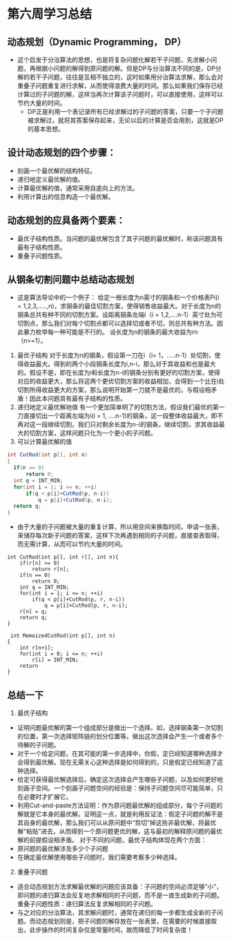 # 第六周学习总结
## 动态规划（Dynamic Programming， DP）
- 这个启发于分治算法的思想，也是将复杂问题化解若干子问题，先求解小问题，再根据小问题的解得到原问题的解。但是DP与分治算法不同的是，DP分解的若干子问题，往往是互相不独立的，这时如果用分治算法求解，那么会对重叠子问题重复进行求解，从而使得浪费大量的时间。那么如果我们保存已经计算过的子问题的解，这样当再次计算该子问题时，可以直接使用，这样可以节约大量的时间。
  - DP正是利用一个表记录所有已经求解过的子问题的答案，只要一个子问题被求解过，就将其答案保存起来，无论以后的计算是否会用到，这就是DP的基本思想。

## 设计动态规划的四个步骤：
  - 刻画一个最优解的结构特征。
  - 递归地定义最优解的值。
  - 计算最优解的值，通常采用自底向上的方法。
  - 利用计算出的信息构造一个最优解。

##  动态规划的应具备两个要素：
  - 最优子结构性质。当问题的最优解包含了其子问题的最优解时，称该问题具有最有子结构性质。
  - 重叠子问题性质。

## 从钢条切割问题中总结动态规划

 - 这是算法导论中的一个例子：
 给定一根长度为n英寸的钢条和一个价格表Pi(i = 1,2,3,.....,n)，求钢条的最佳切割方案，使得销售收益最大。对于长度为n的钢条总共有种不同的切割方案。设距离钢条左端i（i = 1,2,....n-1）英寸处为可切割点，那么我们对每个切割点都可以选择切或者不切，则总共有种方法。因此暴力枚举每一种可能是不行的。
  设长度为n的钢条的最大收益为rn（n>=1）。

1. 最优子结构
    对于长度为n的钢条，假设第一刀在i（i= 1，.....n-1）处切割，使得收益最大。得到的两个小段钢条长度为i,n-i，那么对于其收益和也是最大的。假设不是，即在长度为i和长度为n-i的钢条分别有更好的切割方案，使得对应的收益更大，那么将这两个更优切割方案的收益相加，会得到一个比在i处切割所得收益更大的方案，那么说明开始第一刀就不是最优的，与假设相矛盾！因此本问题具有最有子结构的性质。
  2. 递归地定义最优解地值
   有一个更加简单明了的切割方法，假设我们最优的第一刀直接切出一个距离左端为i(i = 1, ....n-1)的钢条，这一段整体收益最大，即不再对这一段继续切割。我们只对剩余长度为n-i的钢条，继续切割，求其收益最大的切割方案，这样问题只化为一个更小的子问题。
  3. 可以计算最优解的值
  ```java
 int CutRod(int p[], int n)
{
    if(n == 0)
        return 0;
    int q = INT_MIN;
    for(int i = 1; i <= n; ++i)
        if(q < p[i]+CutRod(p, n-i))
            q = p[i]+CutRod(p, n-i);
    return q;
} 
  ```
- 由于大量的子问题被大量的重复计算，所以用空间来换取时间，申请一张表，来储存每次新子问题的答案，这样下次再遇到相同的子问题，直接查表取得，而无需计算，从而可以节约大量的时间。
```
int CutRod(int p[], int r[], int n){
    if(r[n] >= 0)
        return r[n];
    if(n == 0)
        return 0;
    int q = INT_MIN;
    for(int i = 1; i <= n; ++i)
        if(q < p[i]+CutRod(p, r, n-i))
            q = p[i]+CutRod(p, r, n-i);
    r[n] = q;
    return q;
}
 
 int MemoizedCutRod(int p[], int n)
{
    int r[n+1];
    for(int i = 0; i <= n; ++i)
        r[i] = INT_MIN;
    return 
}
```

## 总结一下
 1. 最优子结构
  - 证明问题最优解的第一个组成部分是做出一个选择。如，选择钢条第一次切割的位置，第一次选择矩阵链的划分位置等。做出这次选择会产生一个或者多个待解的子问题。
  - 对于一个给定问题，在其可能的第一步选择中，你假，定已经知道哪种选择才会得到最优解。现在无需关心这种选择是如何得到的，只是假定已经知道了这种选择。
  - 给定可获得最优解选择后，确定这次选择会产生哪些子问题，以及如何更好地刻画子空间。一个刻画子问题空间的经验是：保持子问题空间尽可能简单，只在必要时才扩展它。
 - 利用Cut-and-paste方法证明：作为原问题最优解的组成部分，每个子问题的解就是它本身的最优解。证明这一点，就是利用反证法：假定子问题的解不是其自身的最优解，那么我们可以从原问题中“剪切”掉这些非最优解，将最优解“粘贴”进去，从而得到一个原问题更优的解，这与最初的解释原问题的最优解的前提假设相矛盾。
  对于不同的问题，最优子结构体现在两个方面：
  - 原问题的最优解涉及多少个子问题
  - 在确定最优解使用哪些子问题时，我们需要考察多少种选择。

 2. 重叠子问题
  - 适合动态规划方法求解最优解的问题应该具备：子问题的空间必须足够“小”，即问题的递归算法会反复地求解相同的子问题，而不是一直生成新的子问题。重叠子问题性质：递归算法反复求解相同的子问题。
  - 与之对应的分治算法，其求解问题时，通常在递归的每一步都生成全新的子问题。而动态规划则是，把子问题的解存放在一张表里，在需要的时候直接取出，此步操作的时间复杂仅是常量时间，故而降低了时间复杂度！
